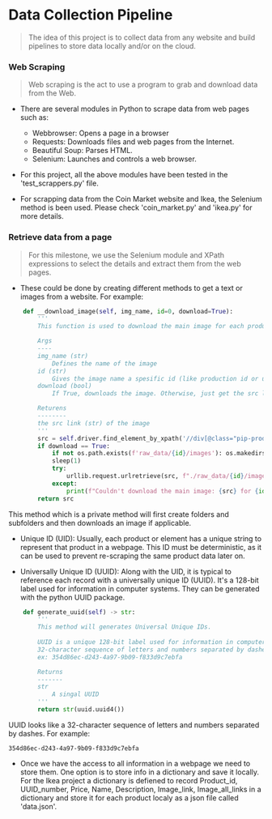 # Data Collection Pipeline

> The idea of this project is to collect data from any website and build pipelines to store data locally and/or on the cloud.

### Web Scraping

> Web scraping is the act to use a program to grab and download data from the Web.

- There are several modules in Python to scrape data from web pages such as:
    - Webbrowser: Opens a page in a browser
    - Requests: Downloads files and web pages from the Internet.
    - Beautiful Soup: Parses HTML.
    - Selenium: Launches and controls a web browser.

- For this project, all the above modules have been tested in the 'test_scrappers.py' file.

- For scrapping data from the Coin Market website and Ikea, the Selenium method is been used. Please check 'coin_market.py' and 'ikea.py' for more details.

### Retrieve data from a page

> For this milestone, we use the Selenium module and XPath expressions to select the details and extract them from the web pages.

- These could be done by creating different methods to get a text or images from a website. For example:

```python
    def __download_image(self, img_name, id=0, download=True):
        '''
        This function is used to download the main image for each product and save it to the 'images' folder

        Args
        ----
        img_name (str)
            Defines the name of the image
        id (str)
            Gives the image name a spesific id (like production id or unique id) as well as creating a parent directory named id for the 'images' folder  
        download (bool)
            If True, downloads the image. Otherwise, just get the src link of the image

        Returens
        --------
        the src link (str) of the image
        '''
        src = self.driver.find_element_by_xpath('//div[@class="pip-product__left-top"]//img[@class="pip-aspect-ratio-image__image"]').get_attribute('src') # Prepares the image source to download
        if download == True:
            if not os.path.exists(f'raw_data/{id}/images'): os.makedirs(f'raw_data/{id}/images') # Creats 'raw_data, {id} and images' folders if it is not exist
            sleep(1)
            try:
                urllib.request.urlretrieve(src, f"./raw_data/{id}/images/{img_name}_{id}.jpg") # saves images to the folder
            except:
                print(f"Couldn't download the main image: {src} for {id} product")
        return src
```
This method which is a private method will first create folders and subfolders and then downloads an image if applicable.

- Unique ID (UID): Usually, each product or element has a unique string to represent that product in a webpage. This ID must be deterministic, as it can be used to prevent re-scraping the same product data later on.

- Universally Unique ID (UUID): Along with the UID, it is typical to reference each record with a universally unique ID (UUID). It's a 128-bit label used for information in computer systems. They can be generated with the python UUID package.

```python
    def generate_uuid(self) -> str:
        '''
        This method will generates Universal Unique IDs. 
        
        UUID is a unique 128-bit label used for information in computer systems. It looks like a 
        32-character sequence of letters and numbers separated by dashes.
        ex: 354d86ec-d243-4a97-9b09-f833d9c7ebfa

        Returns
        -------
        str
            A singal UUID
        '''
        return str(uuid.uuid4())
```
UUID looks like a 32-character sequence of letters and numbers separated by dashes. For example:

```code
354d86ec-d243-4a97-9b09-f833d9c7ebfa
```
- Once we have the access to all information in a webpage we need to store them. One option is to store info in a dictionary and save it locally. For the Ikea project a dictionary is defiened to record Product_id, UUID_number, Price, Name, Description, Image_link, Image_all_links in a dictionary and store it for each product localy as a json file called 'data.json'.

